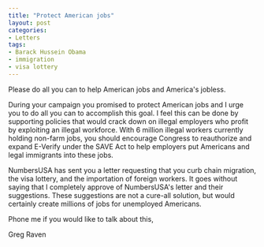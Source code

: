 ```yaml
---
title: "Protect American jobs"
layout: post
categories:
- Letters
tags:
- Barack Hussein Obama
- immigration
- visa lottery
---
```


Please do all you can to help American jobs and America's jobless.

During your campaign you promised to protect American jobs and I urge you to do all you can to accomplish this goal. I feel this can be done by supporting policies that would crack down on illegal employers who profit by exploiting an illegal workforce. With 6 million illegal workers currently holding non-farm jobs, you should encourage Congress to reauthorize and expand E-Verify under the SAVE Act to help employers put Americans and legal immigrants into these jobs.

NumbersUSA has sent you a letter requesting that you curb chain migration, the visa lottery, and the importation of foreign workers. It goes without saying that I completely approve of NumbersUSA's letter and their suggestions. These suggestions are not a cure-all solution, but would certainly create millions of jobs for unemployed Americans.

Phone me if you would like to talk about this,

Greg Raven
